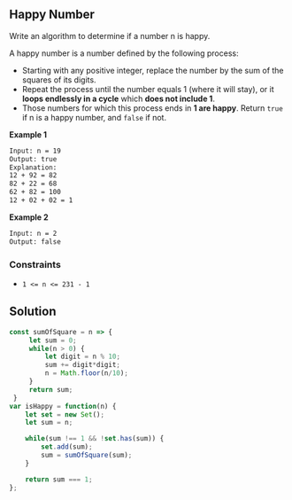 
##    Happy Number

Write an algorithm to determine if a number n is happy.

A happy number is a number defined by the following process:

- Starting with any positive integer, replace the number by the sum of the squares of its digits.
- Repeat the process until the number equals 1 (where it will stay), or it **loops endlessly in a cycle** which **does not include 1**.
- Those numbers for which this process ends in **1 are happy**.
Return ```true``` if n is a happy number, and ```false``` if not.
 
 

 


 




**Example 1**
```bash
Input: n = 19
Output: true
Explanation:
12 + 92 = 82
82 + 22 = 68
62 + 82 = 100
12 + 02 + 02 = 1
```
**Example 2**
```bash
Input: n = 2
Output: false
```

### Constraints

- ```1 <= n <= 231 - 1```


## Solution

```javascript
const sumOfSquare = n => {
     let sum = 0;
     while(n > 0) {
         let digit = n % 10;
         sum += digit*digit;
         n = Math.floor(n/10);
     }
     return sum;
 }
var isHappy = function(n) {
    let set = new Set();
    let sum = n;

    while(sum !== 1 && !set.has(sum)) {
        set.add(sum);
        sum = sumOfSquare(sum);
    }

    return sum === 1;
};
```
